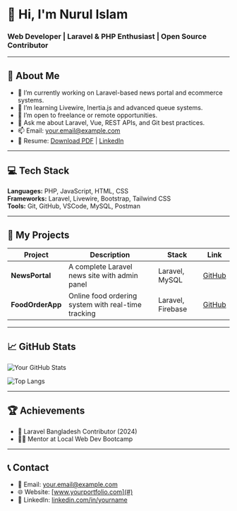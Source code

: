 # 👋 Hi, I'm Nurul Islam
### Web Developer | Laravel & PHP Enthusiast | Open Source Contributor

---

## 💼 About Me
- 🔭 I’m currently working on Laravel-based news portal and ecommerce systems.
- 🌱 I’m learning Livewire, Inertia.js and advanced queue systems.
- 👯 I’m open to freelance or remote opportunities.
- 💬 Ask me about Laravel, Vue, REST APIs, and Git best practices.
- 📫 Email: your.email@example.com
- 🧾 Resume: [Download PDF](#) | [LinkedIn](#)

---

## 💻 Tech Stack
**Languages:** PHP, JavaScript, HTML, CSS  
**Frameworks:** Laravel, Livewire, Bootstrap, Tailwind CSS  
**Tools:** Git, GitHub, VSCode, MySQL, Postman

---

## 📂 My Projects
| Project | Description | Stack | Link |
|--------|-------------|--------|------|
| **NewsPortal** | A complete Laravel news site with admin panel | Laravel, MySQL | [GitHub](#) |
| **FoodOrderApp** | Online food ordering system with real-time tracking | Laravel, Firebase | [GitHub](#) |

---

## 📈 GitHub Stats

![Your GitHub Stats](https://github-readme-stats.vercel.app/api?username=yourusername&show_icons=true&theme=default)

![Top Langs](https://github-readme-stats.vercel.app/api/top-langs/?username=yourusername&layout=compact)

---

## 🏆 Achievements
- 🥇 Laravel Bangladesh Contributor (2024)
- 👨‍🏫 Mentor at Local Web Dev Bootcamp

---

## 📞 Contact
- 📧 Email: your.email@example.com
- 🌐 Website: [www.yourportfolio.com](#)
- 🔗 LinkedIn: [linkedin.com/in/yourname](#)


